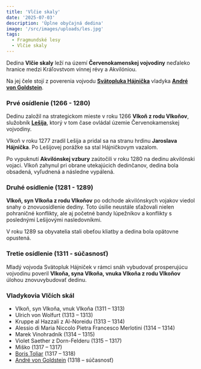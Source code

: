 ```yaml
---
title: 'Vlčie skaly'
date: '2025-07-03'
description: 'Úplne obyčajná dedina'
image: '/src/images/uploads/les.jpg'
tags:
  - Fragmundské lesy
  - Vlčie skaly
---
```


Dedina **Vlčie skaly** leží na území **Červenokamenskej vojvodiny** neďaleko hranice medzi Kráľovstvom vínnej révy a Akvilóniou.

Na jej čele stojí z poverenia vojvodu [**Svätopluka Hájnička**](/articles/Svatopluk-Hajnicek.md) vladyka [**André von Goldstein**](/articles/Andre-von-Goldstein.md).

### Prvé osídlenie (1266 - 1280)
Dedinu založil na strategickom mieste v roku 1266 **Vlkoň z rodu Vlkoňov**, služobník [**Lešija**](/articles/Lesij.md), ktorý v tom čase ovládal územie Červenokamenskej vojvodiny.

Vlkoň v roku 1277 zradil Lešija a pridal sa na stranu hrdinu **Jaroslava Hájnička**. Po Lešijovej porážke sa stal Hájničkovym vazalom.

Po vypuknutí **Akvilónskej vzbury** zaútočili v roku 1280 na dedinu akvilónski vojaci. Vlkoň zahynul pri obrane utekajúcich dedinčanov, dedina bola obsadená, vyľudnená a následne vypálená.

### Druhé osídlenie (1281 - 1289)
**Vlkoň, syn Vlkoňa z rodu Vlkoňov** po odchode akvilónskych vojakov viedol snahy o znovuosídlenie dediny. Toto úsilie neustále sťažovali nielen pohraničné konflikty, ale aj početné bandy lúpežníkov a konflikty s poslednými Lešijovými nasledovníkmi.

V roku 1289 sa obyvatelia stali obeťou kliatby a dedina bola opätovne opustená.

### Tretie osídlenie (1311 - súčasnosť)
Mladý vojvoda Svätopluk Hájniček v rámci snáh vybudovať prosperujúcu vojvodinu poveril **Vlkoňa, syna Vlkoňa, vnuka Vlkoňa z rodu Vlkoňov** úlohou znovuvybudovať dedinu.

### Vladykovia Vlčích skál

- Vlkoň, syn Vlkoňa, vnuk Vlkoňa (1311 – 1313)
- Ulrich von Wolfurt (1313 – 1313)
- Kruppe al Hazzali z Al-Noreidu (1313 – 1314)
- Alessio di Maria Niccolo Pietra Francesco Merlotini (1314 – 1314)
- Marek Vinohradník (1314 – 1315)
- Violet Saether z Dorn-Felderu (1315 – 1317)
- Miško (1317 – 1317)
- [Boris Toliar](/articles/Boris-Toliar.md) (1317 – 1318)
- [André von Goldstein](/articles/Andre-von-Goldstein.md) (1318 – súčasnosť)
